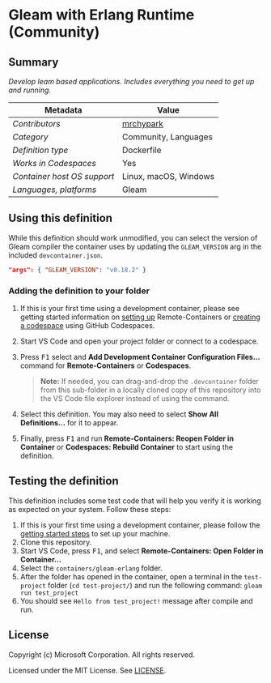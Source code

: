 # Gleam with Erlang Runtime (Community)

## Summary

_Develop leam based applications. Includes everything you need to get up and running._

| Metadata                    | Value                 |
| --------------------------- | --------------------- |
| _Contributors_              | [mrchypark](https://github.com/mrchypark)|
| _Category_                  | Community, Languages  |
| _Definition type_           | Dockerfile            |
| _Works in Codespaces_       | Yes                   |
| _Container host OS support_ | Linux, macOS, Windows |
| _Languages, platforms_      | Gleam                |

## Using this definition

While this definition should work unmodified, you can select the version of Gleam compiler the container uses by updating the `GLEAM_VERSION` arg in the included `devcontainer.json`.

```json
"args": { "GLEAM_VERSION": "v0.18.2" }
```

### Adding the definition to your folder

1. If this is your first time using a development container, please see getting started information on [setting up](https://aka.ms/vscode-remote/containers/getting-started) Remote-Containers or [creating a codespace](https://aka.ms/ghcs-open-codespace) using GitHub Codespaces.

2. Start VS Code and open your project folder or connect to a codespace.

3. Press <kbd>F1</kbd> select and **Add Development Container Configuration Files...** command for **Remote-Containers** or **Codespaces**.

   > **Note:** If needed, you can drag-and-drop the `.devcontainer` folder from this sub-folder in a locally cloned copy of this repository into the VS Code file explorer instead of using the command.

4. Select this definition. You may also need to select **Show All Definitions...** for it to appear.

5. Finally, press <kbd>F1</kbd> and run **Remote-Containers: Reopen Folder in Container** or **Codespaces: Rebuild Container** to start using the definition.

## Testing the definition

This definition includes some test code that will help you verify it is working as expected on your system. Follow these steps:

1. If this is your first time using a development container, please follow the [getting started steps](https://aka.ms/vscode-remote/containers/getting-started) to set up your machine.
2. Clone this repository.
3. Start VS Code, press <kbd>F1</kbd>, and select **Remote-Containers: Open Folder in Container...**
4. Select the `containers/gleam-erlang` folder.
5. After the folder has opened in the container, open a terminal in the `test-project` folder (`cd test-project/`) and run the following command: `gleam run test_project`
6. You should see `Hello from test_project!` message after compile and run.

## License

Copyright (c) Microsoft Corporation. All rights reserved.

Licensed under the MIT License. See [LICENSE](https://github.com/microsoft/vscode-dev-containers/blob/main/LICENSE).
